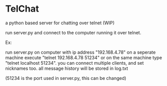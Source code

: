 # TelChat
a python based server for chatting over telnet (WIP)

run server.py and connect to the computer running it over telnet. 

Ex:

run server.py on computer with ip address "192.168.4.78"
on a seperate machine execute "telnet 192.168.4.78 51234" or on the same machine type "telnet localhost 51234". you can connect multiple clients, and set nicknames too. all message history will be stored in log.txt

(51234 is the port used in server.py, this can be changed)
